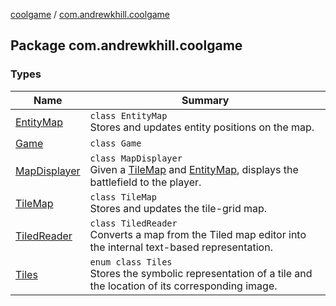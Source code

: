 [coolgame](../index.md) / [com.andrewkhill.coolgame](./index.md)

## Package com.andrewkhill.coolgame

### Types

| Name | Summary |
|---|---|
| [EntityMap](-entity-map/index.md) | `class EntityMap`<br>Stores and updates entity positions on the map. |
| [Game](-game/index.md) | `class Game` |
| [MapDisplayer](-map-displayer/index.md) | `class MapDisplayer`<br>Given a [TileMap](-tile-map/index.md) and [EntityMap](-entity-map/index.md), displays the battlefield to the player. |
| [TileMap](-tile-map/index.md) | `class TileMap`<br>Stores and updates the tile-grid map. |
| [TiledReader](-tiled-reader/index.md) | `class TiledReader`<br>Converts a map from the Tiled map editor into the internal text-based representation. |
| [Tiles](-tiles/index.md) | `enum class Tiles`<br>Stores the symbolic representation of a tile and the location of its corresponding image. |
